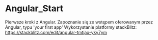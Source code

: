 # Angular_Start
Pierwsze kroki z Angular. Zapoznanie się ze wstępem oferowanym przez Angular, typu 'your first app'
Wykorzystanie platformy stackBlitz: https://stackblitz.com/edit/angular-tmtjax-yky7ym

